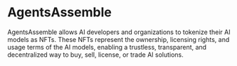 # AgentsAssemble
AgentsAssemble allows AI developers and organizations to tokenize their AI models as NFTs. These NFTs represent the ownership, licensing rights, and usage terms of the AI models, enabling a trustless, transparent, and decentralized way to buy, sell, license, or trade AI solutions.
